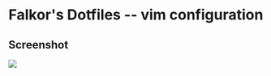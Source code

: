 # Falkor's Dotfiles -- vim configuration

## Screenshot

![](https://raw.githubusercontent.com/Falkor/dotfiles/master/screenshots/screenshot_falkor_vim.png)
